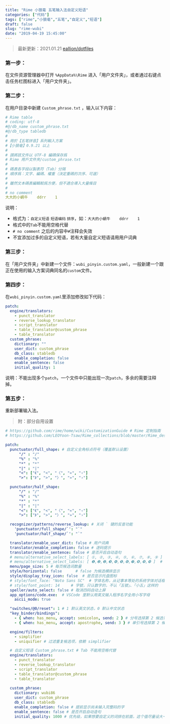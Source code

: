 ```yaml
---
title: "Rime 小狼毫 五笔输入法自定义短语"
categories: ["代码"]
tags: ["rime","小狼毫","五笔","自定义","短语"]
draft: false
slug: "rime-wubi"
date: "2019-04-19 15:45:00"
---
```


> 最新更新：2021.01.21  [eallion/dotfiles](https://github.com/eallion/dotfiles/tree/windows/Users/eallion/AppData/Roaming/Rime)

### 第一步： 
在文件资源管理器中打开 `%AppData%\Rime` 进入「用户文件夹」，或者通过右键点击任务栏图标进入「用户文件夹」。

### 第二步： 
在用户目录中新建 `Custom_phrase.txt` ，输入以下内容：
```yaml
# Rime table
# coding: utf-8
#@/db_name custom_phrase.txt
#@/db_type tabledb
#
# 用於【五笔拼音】系列輸入方案
#【小狼毫】0.9.21 以上
#
# 請將該文件以 UTF-8 編碼保存爲
# Rime 用戶文件夾/custom_phrase.txt
#
# 碼表各字段以製表符（Tab）分隔
# 順序爲：文字、編碼、權重（決定重碼的次序、可選）
#
# 雖然文本碼表編輯較爲方便，但不適合導入大量條目
#
# no comment
大大的小蜗牛    ddrr    1
```
说明：
- 格式为：`自定义短语` `短语编码` `排序`，如：`大大的小蜗牛    ddrr    1`
- 格式中的`Tab`不能用空格代替
- `# no comment` 之后的内容中`#`注释会失效
- 不宜添加过多的自定义短语，若有大量自定义短语请用用户词典


### 第三步： 
在「用户文件夹」中新建一个文件：`wubi_pinyin.custom.yaml`，一般新建一个跟正在使用的输入方案词典同名的`custom`文件。

### 第四步： 
在`wubi_pinyin.custom.yaml`里添加修改如下代码：
```yaml
patch:
  engine/translators:
    - punct_translator
    - reverse_lookup_translator
    - script_translator
    - table_translator@custom_phrase
    - table_translator
  custom_phrase:
    dictionary: ""
    user_dict: custom_phrase
    db_class: stabledb
    enable_completion: false
    enable_sentence: false
    initial_quality: 1
```
说明：不能出现多个`patch`，一个文件中只能出现一次`patch`，多余的需要注释掉。

### 第五步： 
重新部署输入法。

> 附：部分自用设置
```yaml
# https://github.com/rime/home/wiki/CustomizationGuide # Rime 定制指南
# https://github.com/LEOYoon-Tsaw/Rime_collections/blob/master/Rime_description.md # Schema.yaml 详解

patch:
  punctuator/full_shape: # 自定义全角标点符号（覆盖默认设置）
      "/" : "/"
      "%" : "%"
      "*" : "*"
      "|" : "|"
      "<": ["《", "<", "〈", "«", "‹"]
      ">": ["》", ">", "〉", "»", "›"]

  punctuator/half_shape:
      "/" : "/"
      "%" : "%"
      "*" : "*"
      "|" : "|"
      "<": ["《", "<", "〈", "«", "‹"]
      ">": ["》", ">", "〉", "»", "›"]

  recognizer/patterns/reverse_lookup: # 关闭 ` 键的反查功能
    'punctuator/full_shape/`': "`"
    'punctuator/half_shape/`': "`"

  translator/enable_user_dict: false # 用户词典
  translator/enable_completion: false # 逐码提示
  translator/enable_sentence: false # 是否开启自动造句
  # menu/alternative_select_labels: [ ①, ②, ③, ④, ⑤, ⑥, ⑦, ⑧, ⑨ ]  # 修改候选標籤
  # menu/alternative_select_labels: [ ❶,❷,❷,❸,❹,❺,❻,❼,❽,❾,❿ ]  # 修改候选標籤
  menu/page_size: 5 # 每页候选词数量
  style/horizontal: false      # false 为候选横排显示
  style/display_tray_icon: false  # 是否显示托盘图标
  # style/font_face: "Noto Sans SC"  # 字体名称，从记事本等处的系统字体对话框里能看到
  # style/font_point: 14     # 字號，只认数字的，不认「五號」、「小五」这样的
  speller/auto_select: false # 取消四码自动上屏
  app_options/code.exe:  # VSCode 里默认用英文输入程序名字全用小写字母
    ascii_mode: true

  "switches/@0/reset": 1 # 1 默认英文状态，0 默认中文状态
  "key_binder/bindings":
    - { when: has_menu, accept: semicolon, send: 2 } # 分号选择第 2 候选词
    - { when: has_menu, accept: apostrophe, send: 3 } # 单引号选择第 2 候选词

  engine/filters:
    - simplifier
    - uniquifier # 过滤重复候选项，依赖 simplifier

  # 自定义短语 Custom_phrase.txt # Tab 不能用空格代替
  engine/translators:
    - punct_translator
    - reverse_lookup_translator
    - script_translator
    - table_translator@custom_phrase
    - table_translator
    
  custom_phrase:
    dictionary: wubi86
    user_dict: custom_phrase
    db_class: stabledb
    enable_completion: false # 提前显示尚未输入完整码的字
    enable_sentence: false # 是否开启自动造句
    initial_quality: 1000 # 优先级，如果想要自定义的词排在前面，这个值尽量设大一点
```
